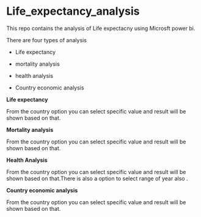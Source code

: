 # Life_expectancy_analysis
This repo contains the analysis of Life expectacny using Microsft power bi. 

There are four types of analysis

* Life expectancy 

* mortality analysis

* health analysis

* Country economic analysis

**Life expectancy**

From the country option you can select specific value and result will be shown based on that.


**Mortality analysis**

From the country option you can select specific value and result will be shown based on that.


**Health Analysis**

From the country option you can select specific value and result will be shown based on that.There is also a option to select range of year also .


**Country economic analysis**

From the country option you can select specific value and result will be shown based on that.



